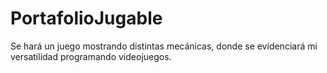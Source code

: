 # PortafolioJugable
Se hará un juego mostrando distintas mecánicas, donde se evidenciará mi versatilidad programando videojuegos.
